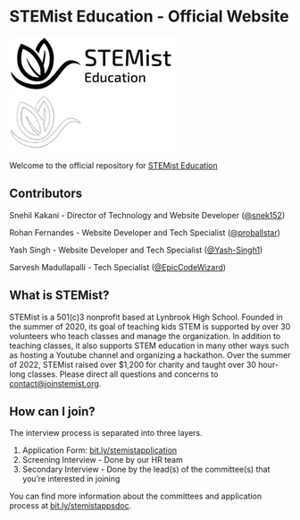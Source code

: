 # STEMist Education - Official Website

![STEMist Education Logo](https://raw.githubusercontent.com/STEMist-Education/joinstemist.org/development/public/logo-dark.png#gh-light-mode-only)
![STEMist Education Logo](https://raw.githubusercontent.com/STEMist-Education/joinstemist.org/5b40bfee4979a0b7a48f77e0c4b2878ea0256916/public/logo-white.png#gh-dark-mode-only)

Welcome to the official repository for [STEMist Education](https://joinstemist.org)

## Contributors

Snehil Kakani - Director of Technology and Website Developer ([@snek152](https://github.com/snek152))

Rohan Fernandes - Website Developer and Tech Specialist ([@proballstar](https://github.com/proballstar))

Yash Singh - Website Developer and Tech Specialist ([@Yash-Singh1](https://github.com/Yash-Singh1))

Sarvesh Madullapalli - Tech Specialist ([@EpicCodeWizard](https://github.com/EpicCodeWizard))

## What is STEMist?

STEMist is a 501(c)3 nonprofit based at Lynbrook High School. Founded in the summer of 2020, its goal of teaching kids STEM is supported by over 30 volunteers who teach classes and manage the organization. In addition to teaching classes, it also supports STEM education in many other ways such as hosting a Youtube channel and organizing a hackathon. Over the summer of 2022, STEMist raised over $1,200 for charity and taught over 30 hour-long classes. Please direct all questions and concerns to [contact@joinstemist.org](mailto://contact@joinstemist.org).

## How can I join?

The interview process is separated into three layers.

1. Application Form: [bit.ly/stemistapplication](https://bit.ly/stemistapplication)
2. Screening Interview - Done by our HR team
3. Secondary Interview - Done by the lead(s) of the committee(s) that you’re interested in joining

You can find more information about the committees and application process at [bit.ly/stemistappsdoc](https://bit.ly/stemistappsdoc).
